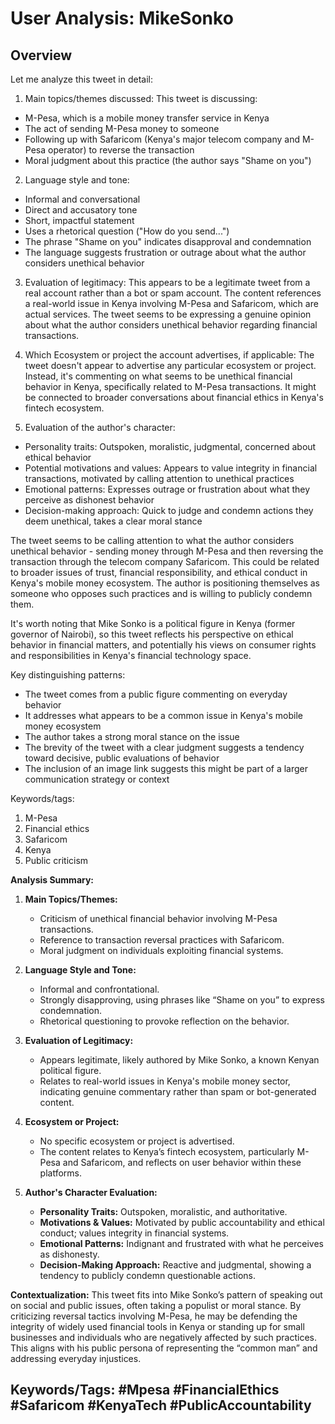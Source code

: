 # User Analysis: MikeSonko

## Overview

<think>
Let me analyze this tweet in detail:

1. Main topics/themes discussed:
This tweet is discussing:
- M-Pesa, which is a mobile money transfer service in Kenya
- The act of sending M-Pesa money to someone
- Following up with Safaricom (Kenya's major telecom company and M-Pesa operator) to reverse the transaction
- Moral judgment about this practice (the author says "Shame on you")

2. Language style and tone:
- Informal and conversational
- Direct and accusatory tone
- Short, impactful statement
- Uses a rhetorical question ("How do you send...")
- The phrase "Shame on you" indicates disapproval and condemnation
- The language suggests frustration or outrage about what the author considers unethical behavior

3. Evaluation of legitimacy:
This appears to be a legitimate tweet from a real account rather than a bot or spam account. The content references a real-world issue in Kenya involving M-Pesa and Safaricom, which are actual services. The tweet seems to be expressing a genuine opinion about what the author considers unethical behavior regarding financial transactions.

4. Which Ecosystem or project the account advertises, if applicable:
The tweet doesn't appear to advertise any particular ecosystem or project. Instead, it's commenting on what seems to be unethical financial behavior in Kenya, specifically related to M-Pesa transactions. It might be connected to broader conversations about financial ethics in Kenya's fintech ecosystem.

5. Evaluation of the author's character:
- Personality traits: Outspoken, moralistic, judgmental, concerned about ethical behavior
- Potential motivations and values: Appears to value integrity in financial transactions, motivated by calling attention to unethical practices
- Emotional patterns: Expresses outrage or frustration about what they perceive as dishonest behavior
- Decision-making approach: Quick to judge and condemn actions they deem unethical, takes a clear moral stance

The tweet seems to be calling attention to what the author considers unethical behavior - sending money through M-Pesa and then reversing the transaction through the telecom company Safaricom. This could be related to broader issues of trust, financial responsibility, and ethical conduct in Kenya's mobile money ecosystem. The author is positioning themselves as someone who opposes such practices and is willing to publicly condemn them.

It's worth noting that Mike Sonko is a political figure in Kenya (former governor of Nairobi), so this tweet reflects his perspective on ethical behavior in financial matters, and potentially his views on consumer rights and responsibilities in Kenya's financial technology space.

Key distinguishing patterns:
- The tweet comes from a public figure commenting on everyday behavior
- It addresses what appears to be a common issue in Kenya's mobile money ecosystem
- The author takes a strong moral stance on the issue
- The brevity of the tweet with a clear judgment suggests a tendency toward decisive, public evaluations of behavior
- The inclusion of an image link suggests this might be part of a larger communication strategy or context

Keywords/tags:
1. M-Pesa
2. Financial ethics
3. Safaricom
4. Kenya
5. Public criticism
</think>

**Analysis Summary:**

1. **Main Topics/Themes:**
   - Criticism of unethical financial behavior involving M-Pesa transactions.
   - Reference to transaction reversal practices with Safaricom.
   - Moral judgment on individuals exploiting financial systems.

2. **Language Style and Tone:**
   - Informal and confrontational.
   - Strongly disapproving, using phrases like “Shame on you” to express condemnation.
   - Rhetorical questioning to provoke reflection on the behavior.

3. **Evaluation of Legitimacy:**
   - Appears legitimate, likely authored by Mike Sonko, a known Kenyan political figure.
   - Relates to real-world issues in Kenya's mobile money sector, indicating genuine commentary rather than spam or bot-generated content.

4. **Ecosystem or Project:**
   - No specific ecosystem or project is advertised.
   - The content relates to Kenya’s fintech ecosystem, particularly M-Pesa and Safaricom, and reflects on user behavior within these platforms.

5. **Author's Character Evaluation:**
   - **Personality Traits:** Outspoken, moralistic, and authoritative.
   - **Motivations & Values:** Motivated by public accountability and ethical conduct; values integrity in financial systems.
   - **Emotional Patterns:** Indignant and frustrated with what he perceives as dishonesty.
   - **Decision-Making Approach:** Reactive and judgmental, showing a tendency to publicly condemn questionable actions.

**Contextualization:**
This tweet fits into Mike Sonko’s pattern of speaking out on social and public issues, often taking a populist or moral stance. By criticizing reversal tactics involving M-Pesa, he may be defending the integrity of widely used financial tools in Kenya or standing up for small businesses and individuals who are negatively affected by such practices. This aligns with his public persona of representing the “common man” and addressing everyday injustices.

**Keywords/Tags:**
#Mpesa #FinancialEthics #Safaricom #KenyaTech #PublicAccountability
---
